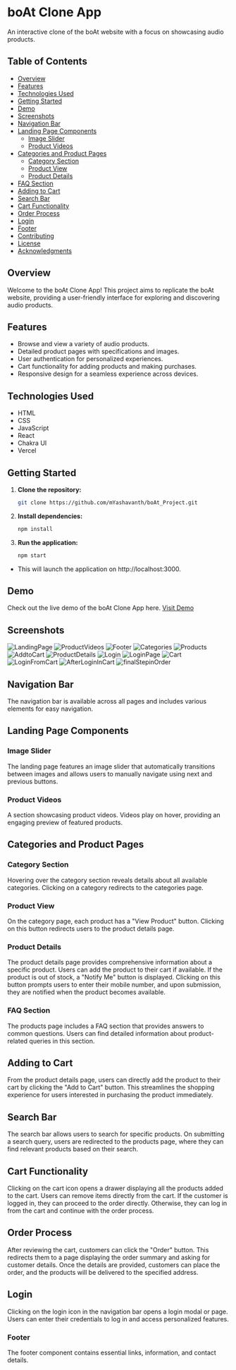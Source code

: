# boAt Clone App

An interactive clone of the boAt website with a focus on showcasing audio products.

## Table of Contents

- [Overview](#overview)
- [Features](#features)
- [Technologies Used](#technologies-used)
- [Getting Started](#getting-started)
- [Demo](#demo)
- [Screenshots](#screenshots)
- [Navigation Bar](#navigation-bar)
- [Landing Page Components](#landing-page-components)
  - [Image Slider](#image-slider)
  - [Product Videos](#product-videos)
- [Categories and Product Pages](#categories-and-product-pages)
  - [Category Section](#category-section)
  - [Product View](#product-view)
  - [Product Details](#product-details)
- [FAQ Section](#faq-section)
- [Adding to Cart](#adding-to-cart)
- [Search Bar](#search-bar)
- [Cart Functionality](#cart-functionality)
- [Order Process](#order-process)
- [Login](#login)
- [Footer](#footer)
- [Contributing](#contributing)
- [License](#license)
- [Acknowledgments](#acknowledgments)

## Overview

Welcome to the boAt Clone App! This project aims to replicate the boAt website, providing a user-friendly interface for exploring and discovering audio products.

## Features

- Browse and view a variety of audio products.
- Detailed product pages with specifications and images.
- User authentication for personalized experiences.
- Cart functionality for adding products and making purchases.
- Responsive design for a seamless experience across devices.

## Technologies Used

- HTML
- CSS
- JavaScript
- React
- Chakra UI
- Vercel

## Getting Started

1. **Clone the repository:**

   ```bash
   git clone https://github.com/mYashavanth/boAt_Project.git

2. **Install dependencies:**

    ```bash
    npm install
3. **Run the application:**

    ```bash
    npm start
- This will launch the application on http://localhost:3000.

## Demo
Check out the live demo of the boAt Clone App here.
[Visit Demo](https://bo-at-project.vercel.app/products)


## Screenshots
![LandingPage](./final%20images/LandingPage.png)
![ProductVideos](./final%20images/ProductVideos.png)
![Footer](./final%20images/Footer.png)
![Categories](./final%20images/Categories.png)
![Products](./final%20images/Products.png)
![AddtoCart](./final%20images/AddtoCart.png)
![ProductDetails](./final%20images/ProductDetails.png)
![Login](./final%20images/Login.png)
![LoginPage](./final%20images/LoginPage.png)
![Cart](./final%20images/Cart.png)
![LoginFromCart](./final%20images/LoginFromCart.png)
![AfterLoginInCart](./final%20images/AfterLoginInCart.png)
![finalStepinOrder](./final%20images/finalStepinOrder.png)

## Navigation Bar
The navigation bar is available across all pages and includes various elements for easy navigation.

## Landing Page Components
### Image Slider
The landing page features an image slider that automatically transitions between images and allows users to manually navigate using next and previous buttons.

### Product Videos
A section showcasing product videos. Videos play on hover, providing an engaging preview of featured products.

## Categories and Product Pages 
### Category Section
Hovering over the category section reveals details about all available categories. Clicking on a category redirects to the categories page.

### Product View
On the category page, each product has a "View Product" button. Clicking on this button redirects users to the product details page.

### Product Details
The product details page provides comprehensive information about a specific product. Users can add the product to their cart if available. If the product is out of stock, a "Notify Me" button is displayed. Clicking on this button prompts users to enter their mobile number, and upon submission, they are notified when the product becomes available.

### FAQ Section
The products page includes a FAQ section that provides answers to common questions. Users can find detailed information about product-related queries in this section.

## Adding to Cart
From the product details page, users can directly add the product to their cart by clicking the "Add to Cart" button. This streamlines the shopping experience for users interested in purchasing the product immediately.

## Search Bar
The search bar allows users to search for specific products. On submitting a search query, users are redirected to the products page, where they can find relevant products based on their search.

## Cart Functionality
Clicking on the cart icon opens a drawer displaying all the products added to the cart. Users can remove items directly from the cart. If the customer is logged in, they can proceed to the order directly. Otherwise, they can log in from the cart and continue with the order process.

## Order Process
After reviewing the cart, customers can click the "Order" button. This redirects them to a page displaying the order summary and asking for customer details. Once the details are provided, customers can place the order, and the products will be delivered to the specified address.

## Login
Clicking on the login icon in the navigation bar opens a login modal or page. Users can enter their credentials to log in and access personalized features.

### Footer
The footer component contains essential links, information, and contact details.